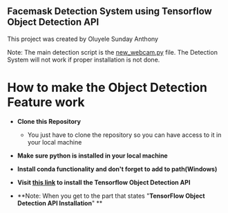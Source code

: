 ## Facemask Detection System using Tensorflow Object Detection API
This project was created by Oluyele Sunday Anthony 

Note: The main detection script is the [new_webcam.py](https://github.com/Tonycrux/FaceMaskDetection/blob/master/new_webcam.py) file.
The Detection System will not work if proper installation is not done.

# How to make the Object Detection Feature work
* **Clone this Repository**
  * You just have to clone the repository so you can have access to it in your local machine

* **Make sure python is installed in your local machine**

* **Install conda functionality and don't forget to add to path(Windows)**

* **Visit [this link](https://tensorflow-object-detection-api-tutorial.readthedocs.io/en/latest/install.html) to install the Tensorflow Object Detection API**

* **Note: When you get to the part that states "**TensorFlow Object Detection API Installation**" **

